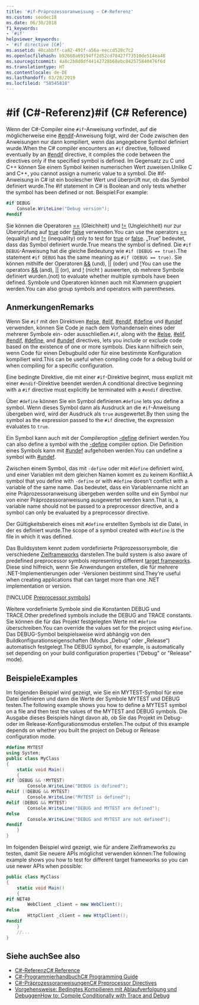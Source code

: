 ```yaml
---
title: '#if-Präprozessoranweisung – C#-Referenz'
ms.custom: seodec18
ms.date: 06/30/2018
f1_keywords:
- '#if'
helpviewer_keywords:
- '#if directive [C#]'
ms.assetid: 48cabbff-ca82-491f-a56a-eeccd528c7c2
ms.openlocfilehash: b92660a69194ff2d52cd78427f73510de514ea48
ms.sourcegitcommit: 4a8c2b8d0df44142728b68ebc842575840476f6d
ms.translationtype: HT
ms.contentlocale: de-DE
ms.lasthandoff: 03/28/2019
ms.locfileid: "58545818"
---
```

# <a name="if-c-reference"></a><span data-ttu-id="79c3e-102">#if (C#-Referenz)</span><span class="sxs-lookup"><span data-stu-id="79c3e-102">#if (C# Reference)</span></span>

<span data-ttu-id="79c3e-103">Wenn der C#-Compiler eine `#if`-Anweisung vorfindet, auf die möglicherweise eine [#endif](preprocessor-endif.md)-Anweisung folgt, wird der Code zwischen den Anweisungen nur dann kompiliert, wenn das angegebene Symbol definiert wurde.</span><span class="sxs-lookup"><span data-stu-id="79c3e-103">When the C# compiler encounters an `#if` directive, followed eventually by an [#endif](preprocessor-endif.md) directive, it compiles the code between the directives only if the specified symbol is defined.</span></span> <span data-ttu-id="79c3e-104">Im Gegensatz zu C und C++ können Sie einem Symbol keinen numerischen Wert zuweisen.</span><span class="sxs-lookup"><span data-stu-id="79c3e-104">Unlike C and C++, you cannot assign a numeric value to a symbol.</span></span> <span data-ttu-id="79c3e-105">Die #if-Anweisung in C# ist ein boolescher Wert und überprüft nur, ob das Symbol definiert wurde.</span><span class="sxs-lookup"><span data-stu-id="79c3e-105">The #if statement in C# is Boolean and only tests whether the symbol has been defined or not.</span></span> <span data-ttu-id="79c3e-106">Beispiel:</span><span class="sxs-lookup"><span data-stu-id="79c3e-106">For example:</span></span>

```csharp
#if DEBUG
    Console.WriteLine("Debug version");
#endif
```

<span data-ttu-id="79c3e-107">Sie können die Operatoren [==](../operators/equality-operators.md#equality-operator-) (Gleichheit) und [!=](../operators/equality-operators.md#inequality-operator-) (Ungleichheit) nur zur Überprüfung auf [true](../keywords/true.md) oder [false](../keywords/false.md) verwenden.</span><span class="sxs-lookup"><span data-stu-id="79c3e-107">You can use the operators [==](../operators/equality-operators.md#equality-operator-) (equality) and [!=](../operators/equality-operators.md#inequality-operator-) (inequality) only to test for [true](../keywords/true.md) or [false](../keywords/false.md).</span></span> <span data-ttu-id="79c3e-108">„True“ bedeutet, dass das Symbol definiert wurde.</span><span class="sxs-lookup"><span data-stu-id="79c3e-108">True means the symbol is defined.</span></span> <span data-ttu-id="79c3e-109">Die `#if DEBUG`-Anweisung hat die gleiche Bedeutung wie `#if (DEBUG == true)`.</span><span class="sxs-lookup"><span data-stu-id="79c3e-109">The statement `#if DEBUG` has the same meaning as `#if (DEBUG == true)`.</span></span> <span data-ttu-id="79c3e-110">Sie können mithilfe der Operatoren [&&](../operators/conditional-and-operator.md) (und), [&#124;&#124;](../operators/conditional-or-operator.md) (oder) und [!](../operators/logical-negation-operator.md)</span><span class="sxs-lookup"><span data-stu-id="79c3e-110">You can use the operators [&&](../operators/conditional-and-operator.md) (and), [&#124;&#124;](../operators/conditional-or-operator.md) (or), and [!](../operators/logical-negation-operator.md)</span></span> <span data-ttu-id="79c3e-111">(nicht ) auswerten, ob mehrere Symbole definiert wurden.</span><span class="sxs-lookup"><span data-stu-id="79c3e-111">(not) to evaluate whether multiple symbols have been defined.</span></span> <span data-ttu-id="79c3e-112">Symbole und Operatoren können auch mit Klammern gruppiert werden.</span><span class="sxs-lookup"><span data-stu-id="79c3e-112">You can also group symbols and operators with parentheses.</span></span>

## <a name="remarks"></a><span data-ttu-id="79c3e-113">Anmerkungen</span><span class="sxs-lookup"><span data-stu-id="79c3e-113">Remarks</span></span>

<span data-ttu-id="79c3e-114">Wenn Sie `#if` mit den Direktiven [#else](preprocessor-else.md), [#elif](preprocessor-elif.md), [#endif](preprocessor-endif.md), [#define](preprocessor-define.md) und [#undef](preprocessor-undef.md) verwenden, können Sie Code je nach dem Vorhandensein eines oder mehrerer Symbole ein- oder ausschließen.</span><span class="sxs-lookup"><span data-stu-id="79c3e-114">`#if`, along with the [#else](preprocessor-else.md), [#elif](preprocessor-elif.md), [#endif](preprocessor-endif.md), [#define](preprocessor-define.md), and [#undef](preprocessor-undef.md) directives, lets you include or exclude code based on the existence of one or more symbols.</span></span> <span data-ttu-id="79c3e-115">Dies kann hilfreich sein, wenn Code für einen Debugbuild oder für eine bestimmte Konfiguration kompiliert wird.</span><span class="sxs-lookup"><span data-stu-id="79c3e-115">This can be useful when compiling code for a debug build or when compiling for a specific configuration.</span></span>

<span data-ttu-id="79c3e-116">Eine bedingte Direktive, die mit einer `#if`-Direktive beginnt, muss explizit mit einer `#endif`-Direktive beendet werden.</span><span class="sxs-lookup"><span data-stu-id="79c3e-116">A conditional directive beginning with a `#if` directive must explicitly be terminated with a `#endif` directive.</span></span>

<span data-ttu-id="79c3e-117">Über `#define` können Sie ein Symbol definieren.</span><span class="sxs-lookup"><span data-stu-id="79c3e-117">`#define` lets you define a symbol.</span></span> <span data-ttu-id="79c3e-118">Wenn dieses Symbol dann als Ausdruck an die `#if`-Anweisung übergeben wird, wird der Ausdruck als `true` ausgewertet.</span><span class="sxs-lookup"><span data-stu-id="79c3e-118">By then using the symbol as the expression passed to the `#if` directive, the expression evaluates to `true`.</span></span>

<span data-ttu-id="79c3e-119">Ein Symbol kann auch mit der Compileroption [-define](../compiler-options/define-compiler-option.md) definiert werden.</span><span class="sxs-lookup"><span data-stu-id="79c3e-119">You can also define a symbol with the [-define](../compiler-options/define-compiler-option.md) compiler option.</span></span> <span data-ttu-id="79c3e-120">Die Definition eines Symbols kann mit [#undef](preprocessor-undef.md) aufgehoben werden.</span><span class="sxs-lookup"><span data-stu-id="79c3e-120">You can undefine a symbol with [#undef](preprocessor-undef.md).</span></span>

<span data-ttu-id="79c3e-121">Zwischen einem Symbol, das mit `-define` oder mit `#define` definiert wird, und einer Variablen mit dem gleichen Namen kommt es zu keinem Konflikt.</span><span class="sxs-lookup"><span data-stu-id="79c3e-121">A symbol that you define with `-define` or with `#define` doesn't conflict with a variable of the same name.</span></span> <span data-ttu-id="79c3e-122">Das bedeutet, dass ein Variablenname nicht an eine Präprozessoranweisung übergeben werden sollte und ein Symbol nur von einer Präprozessoranweisung ausgewertet werden kann.</span><span class="sxs-lookup"><span data-stu-id="79c3e-122">That is, a variable name should not be passed to a preprocessor directive, and a symbol can only be evaluated by a preprocessor directive.</span></span>

<span data-ttu-id="79c3e-123">Der Gültigkeitsbereich eines mit `#define` erstellten Symbols ist die Datei, in der es definiert wurde.</span><span class="sxs-lookup"><span data-stu-id="79c3e-123">The scope of a symbol created with `#define` is the file in which it was defined.</span></span>

<span data-ttu-id="79c3e-124">Das Buildsystem kennt zudem vordefinierte Präprozessorsymbole, die verschiedene [Zielframeworks](../../../standard/frameworks.md) darstellen.</span><span class="sxs-lookup"><span data-stu-id="79c3e-124">The build system is also aware of predefined preprocessor symbols representing different [target frameworks](../../../standard/frameworks.md).</span></span> <span data-ttu-id="79c3e-125">Diese sind hilfreich, wenn Sie Anwendungen erstellen, die für mehrere .NET-Implementierungen oder -Versionen bestimmt sind.</span><span class="sxs-lookup"><span data-stu-id="79c3e-125">They're useful when creating applications that can target more than one .NET implementation or version.</span></span>

[!INCLUDE [Preprocessor symbols](~/includes/preprocessor-symbols.md)]

<span data-ttu-id="79c3e-126">Weitere vordefinierte Symbole sind die Konstanten DEBUG und TRACE.</span><span class="sxs-lookup"><span data-stu-id="79c3e-126">Other predefined symbols include the DEBUG and TRACE constants.</span></span> <span data-ttu-id="79c3e-127">Sie können die für das Projekt festgelegten Werte mit `#define` überschreiben.</span><span class="sxs-lookup"><span data-stu-id="79c3e-127">You can override the values set for the project using `#define`.</span></span> <span data-ttu-id="79c3e-128">Das DEBUG-Symbol beispielsweise wird abhängig von den Buildkonfigurationseigenschaften (Modus „Debug“ oder „Release“) automatisch festgelegt.</span><span class="sxs-lookup"><span data-stu-id="79c3e-128">The DEBUG symbol, for example, is automatically set depending on your build configuration properties ("Debug" or "Release" mode).</span></span>

## <a name="examples"></a><span data-ttu-id="79c3e-129">Beispiele</span><span class="sxs-lookup"><span data-stu-id="79c3e-129">Examples</span></span>

<span data-ttu-id="79c3e-130">Im folgenden Beispiel wird gezeigt, wie Sie ein MYTEST-Symbol für eine Datei definieren und dann die Werte der Symbole MYTEST und DEBUG testen.</span><span class="sxs-lookup"><span data-stu-id="79c3e-130">The following example shows you how to define a MYTEST symbol on a file and then test the values of the MYTEST and DEBUG symbols.</span></span> <span data-ttu-id="79c3e-131">Die Ausgabe dieses Beispiels hängt davon ab, ob Sie das Projekt im Debug- oder im Release-Konfigurationsmodus erstellen.</span><span class="sxs-lookup"><span data-stu-id="79c3e-131">The output of this example depends on whether you built the project on Debug or Release configuration mode.</span></span>

```csharp
#define MYTEST
using System;
public class MyClass
{
    static void Main()
    {
#if (DEBUG && !MYTEST)
        Console.WriteLine("DEBUG is defined");
#elif (!DEBUG && MYTEST)
        Console.WriteLine("MYTEST is defined");
#elif (DEBUG && MYTEST)
        Console.WriteLine("DEBUG and MYTEST are defined");  
#else
        Console.WriteLine("DEBUG and MYTEST are not defined");
#endif
    }
}
```

<span data-ttu-id="79c3e-132">Im folgenden Beispiel wird gezeigt, wie für andere Zielframeworks zu testen, damit Sie neuere APIs möglichst verwenden können:</span><span class="sxs-lookup"><span data-stu-id="79c3e-132">The following example shows you how to test for different target frameworks so you can use newer APIs when possible:</span></span>

```csharp
public class MyClass
{
    static void Main()
    {
#if NET40
        WebClient _client = new WebClient();
#else
        HttpClient _client = new HttpClient();
#endif
    }
    //...
}
```

## <a name="see-also"></a><span data-ttu-id="79c3e-133">Siehe auch</span><span class="sxs-lookup"><span data-stu-id="79c3e-133">See also</span></span>

- [<span data-ttu-id="79c3e-134">C#-Referenz</span><span class="sxs-lookup"><span data-stu-id="79c3e-134">C# Reference</span></span>](../../../csharp/language-reference/index.md)
- [<span data-ttu-id="79c3e-135">C#-Programmierhandbuch</span><span class="sxs-lookup"><span data-stu-id="79c3e-135">C# Programming Guide</span></span>](../../../csharp/programming-guide/index.md)
- [<span data-ttu-id="79c3e-136">C#-Präprozessoranweisungen</span><span class="sxs-lookup"><span data-stu-id="79c3e-136">C# Preprocessor Directives</span></span>](index.md)
- [<span data-ttu-id="79c3e-137">Vorgehensweise: Bedingtes Kompilieren mit Ablaufverfolgung und Debuggen</span><span class="sxs-lookup"><span data-stu-id="79c3e-137">How to: Compile Conditionally with Trace and Debug</span></span>](../../../framework/debug-trace-profile/how-to-compile-conditionally-with-trace-and-debug.md)
